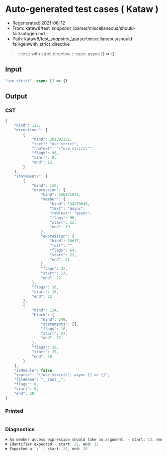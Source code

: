 # Auto-generated test cases ( Kataw )
- Regenerated: 2021-06-12
- From: kataw8/test\__snapshot__/parser/miscellaneous/should-fail/autogen.md
- Path: kataw8/test\__snapshot__\parser\miscellaneous\should-fail\gen\with_strict_directive
> :: test: with strict directive
> :: case: async [] => {}
## Input

`````js
"use strict"; async [] => {}
`````
## Output

### CST

```javascript
{
    "kind": 122,
    "directives": [
        {
            "kind": 201392131,
            "text": "use strict",
            "rawText": "\"use strict\"",
            "flags": 96,
            "start": 0,
            "end": 12
        }
    ],
    "statements": [
        {
            "kind": 120,
            "expression": {
                "kind": 536871042,
                "member": {
                    "kind": 134299649,
                    "text": "async",
                    "rawText": "async",
                    "flags": 96,
                    "start": 13,
                    "end": 19
                },
                "expression": {
                    "kind": 16637,
                    "text": "",
                    "flags": 64,
                    "start": 21,
                    "end": 21
                },
                "flags": 32,
                "start": 13,
                "end": 22
            },
            "flags": 16,
            "start": 13,
            "end": 22
        },
        {
            "kind": 124,
            "block": {
                "kind": 249,
                "statements": [],
                "flags": 16,
                "start": 27,
                "end": 27
            },
            "flags": 16,
            "start": 25,
            "end": 28
        }
    ],
    "isModule": false,
    "source": "\"use strict\"; async [] => {}",
    "fileName": "__root__",
    "flags": 0,
    "start": 0,
    "end": 28
}
```

### Printed

```javascript

```

### Diagnostics

```javascript
✖ An member access expression should take an argument. - start: 13, end: 22
✖ Identifier expected - start: 21, end: 22
✖ Expected a `;` - start: 22, end: 25

```

